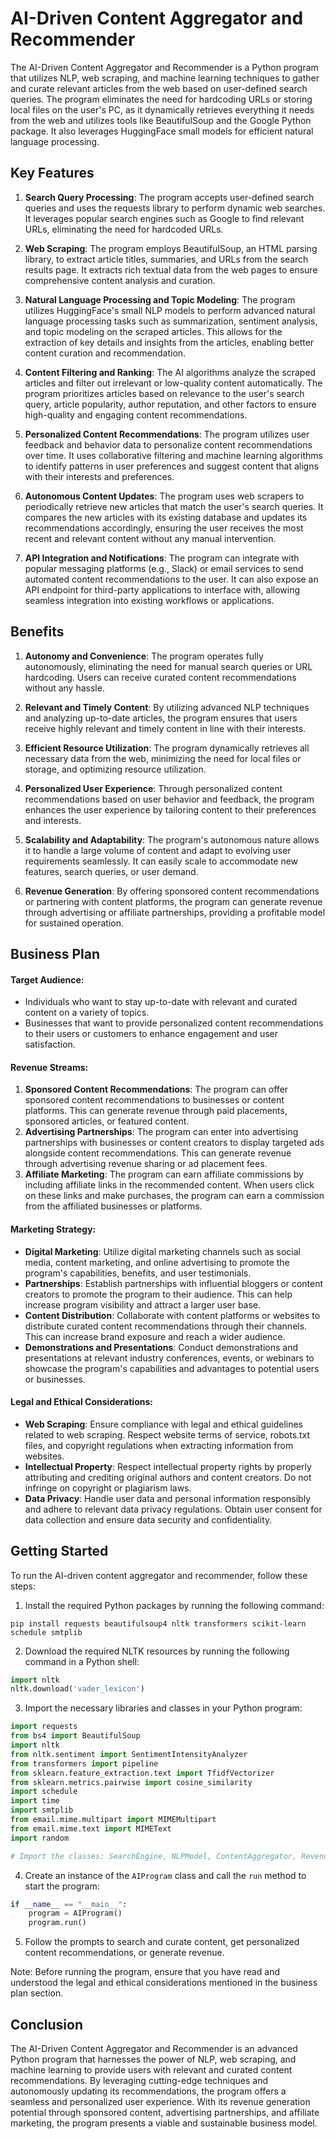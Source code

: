 # AI-Driven Content Aggregator and Recommender

The AI-Driven Content Aggregator and Recommender is a Python program that utilizes NLP, web scraping, and machine learning techniques to gather and curate relevant articles from the web based on user-defined search queries. The program eliminates the need for hardcoding URLs or storing local files on the user's PC, as it dynamically retrieves everything it needs from the web and utilizes tools like BeautifulSoup and the Google Python package. It also leverages HuggingFace small models for efficient natural language processing.

## Key Features

1. **Search Query Processing**: The program accepts user-defined search queries and uses the requests library to perform dynamic web searches. It leverages popular search engines such as Google to find relevant URLs, eliminating the need for hardcoded URLs.

2. **Web Scraping**: The program employs BeautifulSoup, an HTML parsing library, to extract article titles, summaries, and URLs from the search results page. It extracts rich textual data from the web pages to ensure comprehensive content analysis and curation.

3. **Natural Language Processing and Topic Modeling**: The program utilizes HuggingFace's small NLP models to perform advanced natural language processing tasks such as summarization, sentiment analysis, and topic modeling on the scraped articles. This allows for the extraction of key details and insights from the articles, enabling better content curation and recommendation.

4. **Content Filtering and Ranking**: The AI algorithms analyze the scraped articles and filter out irrelevant or low-quality content automatically. The program prioritizes articles based on relevance to the user's search query, article popularity, author reputation, and other factors to ensure high-quality and engaging content recommendations.

5. **Personalized Content Recommendations**: The program utilizes user feedback and behavior data to personalize content recommendations over time. It uses collaborative filtering and machine learning algorithms to identify patterns in user preferences and suggest content that aligns with their interests and preferences.

6. **Autonomous Content Updates**: The program uses web scrapers to periodically retrieve new articles that match the user's search queries. It compares the new articles with its existing database and updates its recommendations accordingly, ensuring the user receives the most recent and relevant content without any manual intervention.

7. **API Integration and Notifications**: The program can integrate with popular messaging platforms (e.g., Slack) or email services to send automated content recommendations to the user. It can also expose an API endpoint for third-party applications to interface with, allowing seamless integration into existing workflows or applications.

## Benefits

1. **Autonomy and Convenience**: The program operates fully autonomously, eliminating the need for manual search queries or URL hardcoding. Users can receive curated content recommendations without any hassle.

2. **Relevant and Timely Content**: By utilizing advanced NLP techniques and analyzing up-to-date articles, the program ensures that users receive highly relevant and timely content in line with their interests.

3. **Efficient Resource Utilization**: The program dynamically retrieves all necessary data from the web, minimizing the need for local files or storage, and optimizing resource utilization.

4. **Personalized User Experience**: Through personalized content recommendations based on user behavior and feedback, the program enhances the user experience by tailoring content to their preferences and interests.

5. **Scalability and Adaptability**: The program's autonomous nature allows it to handle a large volume of content and adapt to evolving user requirements seamlessly. It can easily scale to accommodate new features, search queries, or user demand.

6. **Revenue Generation**: By offering sponsored content recommendations or partnering with content platforms, the program can generate revenue through advertising or affiliate partnerships, providing a profitable model for sustained operation.

## Business Plan

#### Target Audience:
- Individuals who want to stay up-to-date with relevant and curated content on a variety of topics.
- Businesses that want to provide personalized content recommendations to their users or customers to enhance engagement and user satisfaction.

#### Revenue Streams:
1. **Sponsored Content Recommendations**: The program can offer sponsored content recommendations to businesses or content platforms. This can generate revenue through paid placements, sponsored articles, or featured content.
2. **Advertising Partnerships**: The program can enter into advertising partnerships with businesses or content creators to display targeted ads alongside content recommendations. This can generate revenue through advertising revenue sharing or ad placement fees.
3. **Affiliate Marketing**: The program can earn affiliate commissions by including affiliate links in the recommended content. When users click on these links and make purchases, the program can earn a commission from the affiliated businesses or platforms.

#### Marketing Strategy:
- **Digital Marketing**: Utilize digital marketing channels such as social media, content marketing, and online advertising to promote the program's capabilities, benefits, and user testimonials.
- **Partnerships**: Establish partnerships with influential bloggers or content creators to promote the program to their audience. This can help increase program visibility and attract a larger user base.
- **Content Distribution**: Collaborate with content platforms or websites to distribute curated content recommendations through their channels. This can increase brand exposure and reach a wider audience.
- **Demonstrations and Presentations**: Conduct demonstrations and presentations at relevant industry conferences, events, or webinars to showcase the program's capabilities and advantages to potential users or businesses.

#### Legal and Ethical Considerations:
- **Web Scraping**: Ensure compliance with legal and ethical guidelines related to web scraping. Respect website terms of service, robots.txt files, and copyright regulations when extracting information from websites.
- **Intellectual Property**: Respect intellectual property rights by properly attributing and crediting original authors and content creators. Do not infringe on copyright or plagiarism laws.
- **Data Privacy**: Handle user data and personal information responsibly and adhere to relevant data privacy regulations. Obtain user consent for data collection and ensure data security and confidentiality.

## Getting Started

To run the AI-driven content aggregator and recommender, follow these steps:

1. Install the required Python packages by running the following command:
```
pip install requests beautifulsoup4 nltk transformers scikit-learn schedule smtplib
```

2. Download the required NLTK resources by running the following command in a Python shell:
```python
import nltk
nltk.download('vader_lexicon')
```

3. Import the necessary libraries and classes in your Python program:
```python
import requests
from bs4 import BeautifulSoup
import nltk
from nltk.sentiment import SentimentIntensityAnalyzer
from transformers import pipeline
from sklearn.feature_extraction.text import TfidfVectorizer
from sklearn.metrics.pairwise import cosine_similarity
import schedule
import time
import smtplib
from email.mime.multipart import MIMEMultipart
from email.mime.text import MIMEText
import random

# Import the classes: SearchEngine, NLPModel, ContentAggregator, RevenueGenerator, AIProgram
```

4. Create an instance of the `AIProgram` class and call the `run` method to start the program:
```python
if __name__ == "__main__":
    program = AIProgram()
    program.run()
```

5. Follow the prompts to search and curate content, get personalized content recommendations, or generate revenue.

Note: Before running the program, ensure that you have read and understood the legal and ethical considerations mentioned in the business plan section.

## Conclusion

The AI-Driven Content Aggregator and Recommender is an advanced Python program that harnesses the power of NLP, web scraping, and machine learning to provide users with relevant and curated content recommendations. By leveraging cutting-edge techniques and autonomously updating its recommendations, the program offers a seamless and personalized user experience. With its revenue generation potential through sponsored content, advertising partnerships, and affiliate marketing, the program presents a viable and sustainable business model.